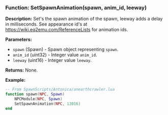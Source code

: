 ### Function: SetSpawnAnimation(spawn, anim_id, leeway)

**Description:**
Set's the spawn animation of the spawn, leeway adds a delay in milliseconds.  See appearance id's at https://wiki.eq2emu.com/ReferenceLists for animation ids.

**Parameters:**
- `spawn` (Spawn) - Spawn object representing `spawn`.
- `anim_id` (uint32) - Integer value `anim_id`.
- `leeway` (uint16) - Integer value `leeway`.

**Returns:** None.

**Example:**

```lua
-- From SpawnScripts/Antonica/anearthcrawler.lua
function spawn(NPC, Spawn)
    NPCModule(NPC, Spawn)
    SetSpawnAnimation(NPC, 13016)
end
```
